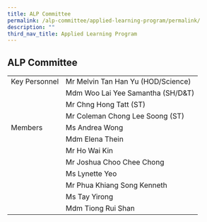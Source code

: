 ```yaml
---
title: ALP Committee
permalink: /alp-committee/applied-learning-program/permalink/
description: ""
third_nav_title: Applied Learning Program
---
```

ALP Committee
-------------

|  |  |
|---|---|
| Key Personnel | Mr Melvin Tan Han Yu (HOD/Science) |
|  | Mdm Woo Lai Yee Samantha (SH/D&T) |
|  | Mr Chng Hong Tatt (ST) |
|  | Mr Coleman Chong Lee Soong (ST) |
| Members | Ms Andrea Wong |
|  | Mdm Elena Thein |
|  | Mr Ho Wai Kin |
|  | Mr Joshua Choo Chee Chong |
|  | Ms Lynette Yeo |
|  | Mr Phua Khiang Song Kenneth |
|  | Ms Tay Yirong |
|  | Mdm Tiong Rui Shan |